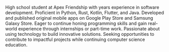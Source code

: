 High school student at Apex Friendship with years experience in software development. Proficient in Python, Rust, Kotlin, Flutter, and Java. Developed and published original mobile apps on Google Play Store and Samsung Galaxy Store. Eager to continue honing programming skills and gain real-world experience through internships or part-time work. Passionate about using technology to build innovative solutions. Seeking opportunities to contribute to impactful projects while continuing computer science education.
